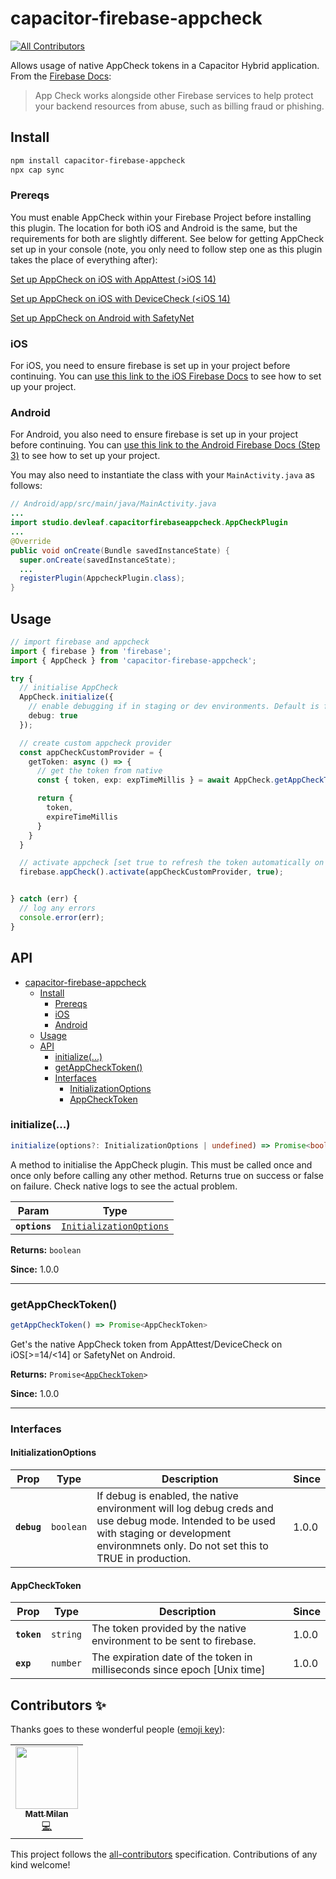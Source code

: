 # capacitor-firebase-appcheck
<!-- ALL-CONTRIBUTORS-BADGE:START - Do not remove or modify this section -->
[![All Contributors](https://img.shields.io/badge/all_contributors-1-orange.svg?style=flat-square)](#contributors-)
<!-- ALL-CONTRIBUTORS-BADGE:END -->

Allows usage of native AppCheck tokens in a Capacitor Hybrid application. 
From the [Firebase Docs](https://firebase.google.com/docs/app-check):
>App Check works alongside other Firebase services to help protect your backend resources from abuse, such as billing fraud or phishing.

## Install

```bash
npm install capacitor-firebase-appcheck
npx cap sync
```

### Prereqs

You must enable AppCheck within your Firebase Project before installing this plugin. The location for both iOS and Android is the same, but the requirements for both are slightly different. See below for getting AppCheck set
up in your console (note, you only need to follow step one as this plugin takes the place of everything after):

[Set up AppCheck on iOS with AppAttest (>iOS 14)](https://firebase.google.com/docs/app-check/ios/app-attest-provider#project-setup)

[Set up AppCheck on iOS with DeviceCheck (<iOS 14)](https://firebase.google.com/docs/app-check/ios/devicecheck-provider#project-setup)

[Set up AppCheck on Android with SafetyNet](https://firebase.google.com/docs/app-check/android/safetynet-provider#project-setup)
### iOS

For iOS, you need to ensure firebase is set up in your project before continuing. You
can [use this link to the iOS Firebase Docs](https://firebase.google.com/docs/ios/setup#add-config-file) to see how to set up your project.

### Android

For Android, you also need to ensure firebase is set up in your project before continuing. You
can [use this link to the Android Firebase Docs (Step 3)](https://firebase.google.com/docs/android/setup#add-config-file) to see how to set up your project.

You may also need to instantiate the class with your `MainActivity.java` as follows:

```java
// Android/app/src/main/java/MainActivity.java
...
import studio.devleaf.capacitorfirebaseappcheck.AppCheckPlugin
...
@Override
public void onCreate(Bundle savedInstanceState) {
  super.onCreate(savedInstanceState);
  ...
  registerPlugin(AppcheckPlugin.class);
}
```

## Usage

```typescript
// import firebase and appcheck
import { firebase } from 'firebase';
import { AppCheck } from 'capacitor-firebase-appcheck';

try {
  // initialise AppCheck
  AppCheck.initialize({
    // enable debugging if in staging or dev environments. Default is false.
    debug: true
  });

  // create custom appcheck provider
  const appCheckCustomProvider = {
    getToken: async () => {
      // get the token from native
      const { token, exp: expTimeMillis } = await AppCheck.getAppCheckToken();

      return {
        token,
        expireTimeMillis
      }
    }
  }

  // activate appcheck [set true to refresh the token automatically on expiry]
  firebase.appCheck().activate(appCheckCustomProvider, true);


} catch (err) {
  // log any errors
  console.error(err);
}
```

## API

<docgen-index>

- [capacitor-firebase-appcheck](#capacitor-firebase-appcheck)
  - [Install](#install)
    - [Prereqs](#prereqs)
    - [iOS](#ios)
    - [Android](#android)
  - [Usage](#usage)
  - [API](#api)
    - [initialize(...)](#initialize)
    - [getAppCheckToken()](#getappchecktoken)
    - [Interfaces](#interfaces)
      - [InitializationOptions](#initializationoptions)
      - [AppCheckToken](#appchecktoken)

</docgen-index>

<docgen-api>
<!--Update the source file JSDoc comments and rerun docgen to update the docs below-->

### initialize(...)

```typescript
initialize(options?: InitializationOptions | undefined) => Promise<boolean>
```

A method to initialise the AppCheck plugin. This must be called once and once only before
calling any other method. Returns true on success or false on failure. Check native logs to
see the actual problem.

| Param         | Type                                                                    |
| ------------- | ----------------------------------------------------------------------- |
| **`options`** | <code><a href="#initializationoptions">InitializationOptions</a></code> |

**Returns:** <code>boolean</code>

**Since:** 1.0.0

--------------------


### getAppCheckToken()

```typescript
getAppCheckToken() => Promise<AppCheckToken>
```

Get's the native AppCheck token from AppAttest/DeviceCheck on iOS[&gt;=14/&lt;14] or SafetyNet on Android.

**Returns:** <code>Promise\<<a href="#AppCheckToken">AppCheckToken</a>\></code>

**Since:** 1.0.0

--------------------


### Interfaces


#### InitializationOptions

| Prop        | Type                 | Description                                                                                                                                                                                    | Since |
| ----------- | -------------------- | ---------------------------------------------------------------------------------------------------------------------------------------------------------------------------------------------- | ----- |
| **`debug`** | <code>boolean</code> | If debug is enabled, the native environment will log debug creds and use debug mode. Intended to be used with staging or development environmnets only. Do not set this to TRUE in production. | 1.0.0 |

#### AppCheckToken

| Prop | Type | Description | Since |
| ---- | ---- | ----------- | ----- |
| **`token`** | <code>string</code> | The token provided by the native environment to be sent to firebase. | 1.0.0 |
| **`exp`** | <code>number</code> | The expiration date of the token in milliseconds since epoch [Unix time] | 1.0.0 |

</docgen-api>

## Contributors ✨

Thanks goes to these wonderful people ([emoji key](https://allcontributors.org/docs/en/emoji-key)):

<!-- ALL-CONTRIBUTORS-LIST:START - Do not remove or modify this section -->
<!-- prettier-ignore-start -->
<!-- markdownlint-disable -->
<table>
  <tr>
    <td align="center"><a href="https://mattmilan.dev/"><img src="https://avatars.githubusercontent.com/u/49694881?v=4?s=100" width="100px;" alt=""/><br /><sub><b>Matt Milan</b></sub></a><br /><a href="https://github.com/mattmilan-dev/capacitor-firebase-appcheck/commits?author=mattmilan-dev" title="Code">💻</a></td>
  </tr>
</table>

<!-- markdownlint-restore -->
<!-- prettier-ignore-end -->

<!-- ALL-CONTRIBUTORS-LIST:END -->

This project follows the [all-contributors](https://github.com/all-contributors/all-contributors) specification. Contributions of any kind welcome!